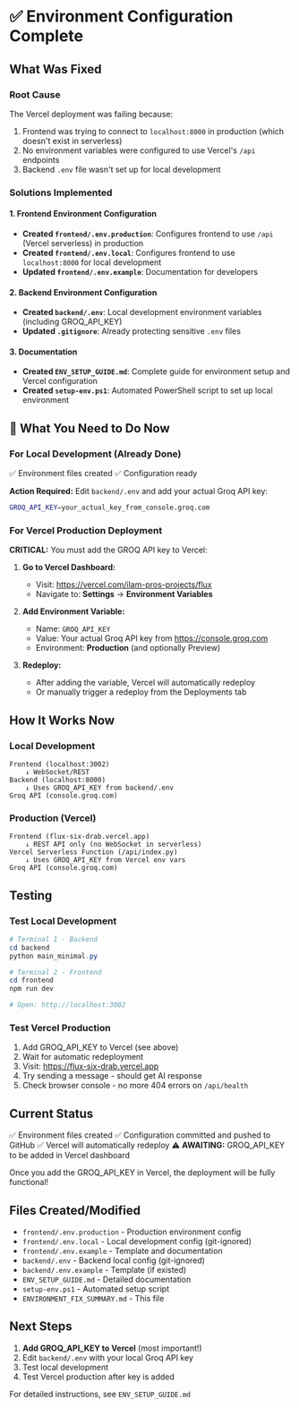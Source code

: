# ✅ Environment Configuration Complete

## What Was Fixed

### Root Cause
The Vercel deployment was failing because:
1. Frontend was trying to connect to `localhost:8000` in production (which doesn't exist in serverless)
2. No environment variables were configured to use Vercel's `/api` endpoints
3. Backend `.env` file wasn't set up for local development

### Solutions Implemented

#### 1. Frontend Environment Configuration
- **Created `frontend/.env.production`**: Configures frontend to use `/api` (Vercel serverless) in production
- **Created `frontend/.env.local`**: Configures frontend to use `localhost:8000` for local development
- **Updated `frontend/.env.example`**: Documentation for developers

#### 2. Backend Environment Configuration
- **Created `backend/.env`**: Local development environment variables (including GROQ_API_KEY)
- **Updated `.gitignore`**: Already protecting sensitive `.env` files

#### 3. Documentation
- **Created `ENV_SETUP_GUIDE.md`**: Complete guide for environment setup and Vercel configuration
- **Created `setup-env.ps1`**: Automated PowerShell script to set up local environment

## 🚀 What You Need to Do Now

### For Local Development (Already Done)
✅ Environment files created
✅ Configuration ready

**Action Required:** Edit `backend/.env` and add your actual Groq API key:
```bash
GROQ_API_KEY=your_actual_key_from_console.groq.com
```

### For Vercel Production Deployment

**CRITICAL:** You must add the GROQ API key to Vercel:

1. **Go to Vercel Dashboard:**
   - Visit: https://vercel.com/ilam-pros-projects/flux
   - Navigate to: **Settings** → **Environment Variables**

2. **Add Environment Variable:**
   - Name: `GROQ_API_KEY`
   - Value: Your actual Groq API key from https://console.groq.com
   - Environment: **Production** (and optionally Preview)

3. **Redeploy:**
   - After adding the variable, Vercel will automatically redeploy
   - Or manually trigger a redeploy from the Deployments tab

## How It Works Now

### Local Development
```
Frontend (localhost:3002) 
    ↓ WebSocket/REST
Backend (localhost:8000) 
    ↓ Uses GROQ_API_KEY from backend/.env
Groq API (console.groq.com)
```

### Production (Vercel)
```
Frontend (flux-six-drab.vercel.app)
    ↓ REST API only (no WebSocket in serverless)
Vercel Serverless Function (/api/index.py)
    ↓ Uses GROQ_API_KEY from Vercel env vars
Groq API (console.groq.com)
```

## Testing

### Test Local Development
```powershell
# Terminal 1 - Backend
cd backend
python main_minimal.py

# Terminal 2 - Frontend
cd frontend
npm run dev

# Open: http://localhost:3002
```

### Test Vercel Production
1. Add GROQ_API_KEY to Vercel (see above)
2. Wait for automatic redeployment
3. Visit: https://flux-six-drab.vercel.app
4. Try sending a message - should get AI response
5. Check browser console - no more 404 errors on `/api/health`

## Current Status

✅ Environment files created
✅ Configuration committed and pushed to GitHub
✅ Vercel will automatically redeploy
⚠️ **AWAITING:** GROQ_API_KEY to be added in Vercel dashboard

Once you add the GROQ_API_KEY in Vercel, the deployment will be fully functional!

## Files Created/Modified

- `frontend/.env.production` - Production environment config
- `frontend/.env.local` - Local development config (git-ignored)
- `frontend/.env.example` - Template and documentation
- `backend/.env` - Backend local config (git-ignored)
- `backend/.env.example` - Template (if existed)
- `ENV_SETUP_GUIDE.md` - Detailed documentation
- `setup-env.ps1` - Automated setup script
- `ENVIRONMENT_FIX_SUMMARY.md` - This file

## Next Steps

1. **Add GROQ_API_KEY to Vercel** (most important!)
2. Edit `backend/.env` with your local Groq API key
3. Test local development
4. Test Vercel production after key is added

For detailed instructions, see `ENV_SETUP_GUIDE.md`
